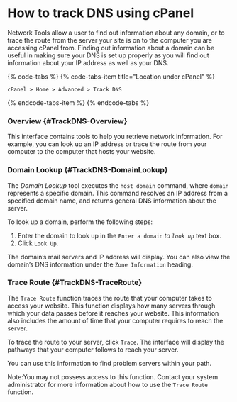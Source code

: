 # How to track DNS using cPanel

Network Tools allow a user to find out information about any domain, or to trace the route from the server your site is on to the computer you are accessing cPanel from. Finding out information about a domain can be useful in making sure your DNS is set up properly as you will find out information about your IP address as well as your DNS.

{% code-tabs %}
{% code-tabs-item title="Location under cPanel" %}
```text
cPanel > Home > Advanced > Track DNS
```
{% endcode-tabs-item %}
{% endcode-tabs %}

### Overview {#TrackDNS-Overview}

This interface contains tools to help you retrieve network information. For example, you can look up an IP address or trace the route from your computer to the computer that hosts your website.

### Domain Lookup {#TrackDNS-DomainLookup}

The _Domain Lookup_ tool executes the `host domain` command, where `domain` represents a specific domain. This command resolves an IP address from a specified domain name, and returns general DNS information about the server.

To look up a domain, perform the following steps:

1. Enter the domain to look up in the `Enter a domain` _to `look up`_ text box.
2. Click `Look Up`.

The domain’s mail servers and IP address will display. You can also view the domain’s DNS information under the `Zone Information` heading.

### Trace Route {#TrackDNS-TraceRoute}

The `Trace Route` function traces the route that your computer takes to access your website. This function displays how many servers through which your data passes before it reaches your website. This information also includes the amount of time that your computer requires to reach the server.

To trace the route to your server, click `Trace`. The interface will display the pathways that your computer follows to reach your server.

You can use this information to find problem servers within your path.

Note:You may not possess access to this function. Contact your system administrator for more information about how to use the `Trace Route` function.

